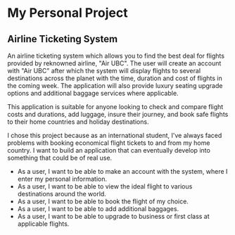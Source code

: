 # My Personal Project

## Airline Ticketing System

An airline ticketing system which allows you to find the best deal for flights provided by reknowned airline, "Air UBC". The user will create an account with "Air UBC" after which the system will display flights to several destinations across the planet with the time, duration and cost of flights in the coming week. The application will also provide luxury seating upgrade options and additional baggage services where applicable.

This application is suitable for anyone looking to check and compare flight costs and durations, add luggage, insure their journey, and book safe flights to their home countries and holiday destinations.

I chose this project because as an international student, I've always faced problems with booking economical flight tickets to and from my home country. I want to build an application that can eventually develop into something that could be of real use.



- As a user, I want to be able to make an account with the system, where I enter my personal information.
- As a user, I want to be able to view the ideal flight to various destinations  around the world.
- As a user, I want to be able to book the flight of my choice.
- As a user, I want to be able to add additional baggages.
- As a user, I want to be able to upgrade to business or first class at applicable flights.